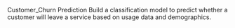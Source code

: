 Customer_Churn Prediction
Build a classification model to predict whether a customer will leave a service based on usage data and demographics.

